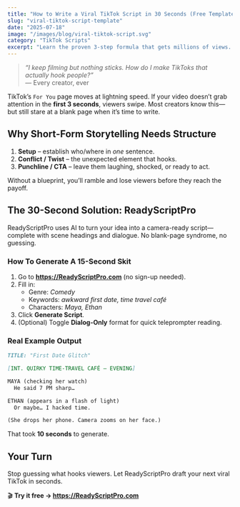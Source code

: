 ```yaml
---
title: "How to Write a Viral TikTok Script in 30 Seconds (Free Template Inside)"
slug: "viral-tiktok-script-template"
date: "2025-07-18"
image: "/images/blog/viral-tiktok-script.svg"
category: "TikTok Scripts"
excerpt: "Learn the proven 3-step formula that gets millions of views. Includes free template and real examples."
---
```


> *“I keep filming but nothing sticks. How do I make TikToks that actually hook people?”*  
> — Every creator, ever

TikTok’s `For You` page moves at lightning speed. If your video doesn’t grab attention in the **first 3 seconds**, viewers swipe. Most creators know this—but still stare at a blank page when it’s time to write.

## Why Short-Form Storytelling Needs Structure

1. **Setup** – establish who/where in *one* sentence.  
2. **Conflict / Twist** – the unexpected element that hooks.  
3. **Punchline / CTA** – leave them laughing, shocked, or ready to act.

Without a blueprint, you’ll ramble and lose viewers before they reach the payoff.

## The 30-Second Solution: ReadyScriptPro

ReadyScriptPro uses AI to turn your idea into a camera-ready script—complete with scene headings and dialogue. No blank-page syndrome, no guessing.

### How To Generate A 15-Second Skit

1. Go to **https://ReadyScriptPro.com** (no sign-up needed).  
2. Fill in:
   - Genre: *Comedy*
   - Keywords: *awkward first date, time travel café*  
   - Characters: *Maya, Ethan*
3. Click **Generate Script**.  
4. (Optional) Toggle **Dialog-Only** format for quick teleprompter reading.

### Real Example Output

```markdown
TITLE: "First Date Glitch"

[INT. QUIRKY TIME-TRAVEL CAFÉ – EVENING]

MAYA (checking her watch)  
  He said 7 PM sharp…

ETHAN (appears in a flash of light)  
  Or maybe… I hacked time.

(She drops her phone. Camera zooms on her face.)
```

That took **10 seconds** to generate.

## Your Turn

Stop guessing what hooks viewers. Let ReadyScriptPro draft your next viral TikTok in seconds.

🎬 **Try it free → https://ReadyScriptPro.com** 